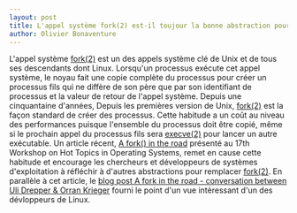```yaml
---
layout: post
title: L'appel système fork(2) est-il toujour la bonne abstraction pour créer des processus
author: Olivier Bonaventure
---
```


L'appel système [fork(2)](http://man7.org/linux/man-pages/man2/fork.2.html) est un des appels système clé de Unix et de tous ses descendants dont Linux. Lorsqu'un processus exécute cet appel système, le noyau fait une copie complète du processus pour créer un processus fils qui ne diffère de son père que par son identifiant de processus et la valeur de retour de l'appel système. Depuis une cinquantaine d'années, Depuis les premières version de Unix, [fork(2)](http://man7.org/linux/man-pages/man2/fork.2.html) est la façon standard de créer des processus.
Cette habitude a un coût au niveau des performances puisque l'ensemble du processus doit être copié, même si le prochain appel du processus fils sera [execve(2)](http://man7.org/linux/man-pages/man2/execve.2.html) pour lancer un autre exécutable. Un article récent, [A fork() in the road](https://www.microsoft.com/en-us/research/publication/a-fork-in-the-road/) présenté au 17th Workshop on Hot Topics in Operating Systems, remet en cause cette habitude et encourage les chercheurs et développeurs de systèmes d'exploitation à réfléchir à d'autres abstractions pour remplacer [fork(2)](http://man7.org/linux/man-pages/man2/fork.2.html). En parallèle à cet article, le [blog post A fork in the road - conversation between Uli Drepper & Orran Krieger](https://www.bu.edu/rhcollab/2019/04/11/a-fork-in-the-road/) fourni le point d'un vue intéressant d'un des dévloppeurs de Linux.

